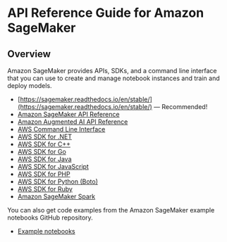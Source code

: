 # API Reference Guide for Amazon SageMaker<a name="api-and-sdk-reference"></a>

## Overview<a name="api-and-sdk-reference-overview"></a>

Amazon SageMaker provides APIs, SDKs, and a command line interface that you can use to create and manage notebook instances and train and deploy models\. 
+ [https://sagemaker.readthedocs.io/en/stable/](https://sagemaker.readthedocs.io/en/stable/) — Recommended\!
+ [Amazon SageMaker API Reference](https://docs.aws.amazon.com/sagemaker/latest/APIReference/API_Reference.html)
+ [Amazon Augmented AI API Reference](https://docs.aws.amazon.com/augmented-ai/2019-11-07/APIReference/Welcome.html)
+ [AWS Command Line Interface](https://docs.aws.amazon.com/cli/latest/reference/sagemaker/index.html#cli-aws-sagemaker)
+ [AWS SDK for \.NET](https://docs.aws.amazon.com/sdkfornet/v3/apidocs/items/SageMaker/NSageMaker.html)
+ [AWS SDK for C\+\+](https://sdk.amazonaws.com/cpp/api/LATEST/namespace_aws_1_1_sage_maker.html)
+ [AWS SDK for Go](https://docs.aws.amazon.com/sdk-for-go/api/service/sagemaker/)
+ [AWS SDK for Java](https://docs.aws.amazon.com/AWSJavaSDK/latest/javadoc/com/amazonaws/services/sagemaker/AmazonSageMaker.html)
+ [AWS SDK for JavaScript](https://docs.aws.amazon.com/AWSJavaScriptSDK/latest/AWS/SageMaker.html)
+ [AWS SDK for PHP](https://docs.aws.amazon.com/aws-sdk-php/v3/api/api-sagemaker-2017-07-24.html)
+ [AWS SDK for Python \(Boto\)](http://boto3.amazonaws.com/v1/documentation/api/latest/reference/services/sagemaker.html)
+ [AWS SDK for Ruby](https://docs.aws.amazon.com/sdk-for-ruby/v3/api/Aws/SageMaker.html)
+ [Amazon SageMaker Spark](https://github.com/aws/sagemaker-spark/blob/master/README.md)

You can also get code examples from the Amazon SageMaker example notebooks GitHub repository\.
+ [Example notebooks](https://github.com/awslabs/amazon-sagemaker-examples)
